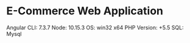 # E-Commerce Web Application



Angular CLI: 7.3.7
Node: 10.15.3
OS: win32 x64
PHP Version: +5.5
SQL: Mysql




